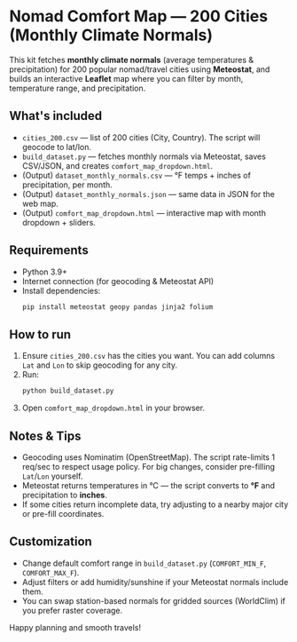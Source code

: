 
# Nomad Comfort Map — 200 Cities (Monthly Climate Normals)

This kit fetches **monthly climate normals** (average temperatures & precipitation) for 200 popular nomad/travel cities using **Meteostat**, and builds an interactive **Leaflet** map where you can filter by month, temperature range, and precipitation.

## What's included
- `cities_200.csv` — list of 200 cities (City, Country). The script will geocode to lat/lon.
- `build_dataset.py` — fetches monthly normals via Meteostat, saves CSV/JSON, and creates `comfort_map_dropdown.html`.
- (Output) `dataset_monthly_normals.csv` — °F temps + inches of precipitation, per month.
- (Output) `dataset_monthly_normals.json` — same data in JSON for the web map.
- (Output) `comfort_map_dropdown.html` — interactive map with month dropdown + sliders.

## Requirements
- Python 3.9+
- Internet connection (for geocoding & Meteostat API)
- Install dependencies:
  ```bash
  pip install meteostat geopy pandas jinja2 folium
  ```

## How to run
1. Ensure `cities_200.csv` has the cities you want. You can add columns `Lat` and `Lon` to skip geocoding for any city.
2. Run:
   ```bash
   python build_dataset.py
   ```
3. Open `comfort_map_dropdown.html` in your browser.

## Notes & Tips
- Geocoding uses Nominatim (OpenStreetMap). The script rate-limits 1 req/sec to respect usage policy. For big changes, consider pre-filling `Lat`/`Lon` yourself.
- Meteostat returns temperatures in °C — the script converts to **°F** and precipitation to **inches**.
- If some cities return incomplete data, try adjusting to a nearby major city or pre-fill coordinates.

## Customization
- Change default comfort range in `build_dataset.py` (`COMFORT_MIN_F`, `COMFORT_MAX_F`).
- Adjust filters or add humidity/sunshine if your Meteostat normals include them.
- You can swap station-based normals for gridded sources (WorldClim) if you prefer raster coverage.

Happy planning and smooth travels!

